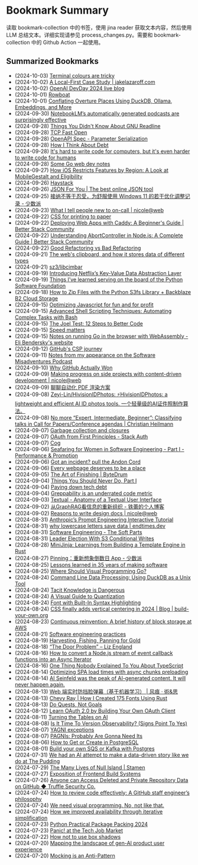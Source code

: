 # Bookmark Summary 
读取 bookmark-collection 中的书签，使用 jina reader 获取文本内容，然后使用 LLM 总结文本。详细实现请参见 process_changes.py。需要和 bookmark-collection 中的 Github Action 一起使用。
    
## Summarized Bookmarks
- (2024-10-03) [Terminal colours are tricky](202410/2024-10-03-terminal-colours-are-tricky.md)
- (2024-10-02) [A Local-First Case Study | jakelazaroff.com](202410/2024-10-02-a-local-first-case-study-jakelazaroff.com.md)
- (2024-10-02) [OpenAI DevDay 2024 live blog](202410/2024-10-02-openai-devday-2024-live-blog.md)
- (2024-10-01) [Rowboat](202410/2024-10-01-rowboat.md)
- (2024-10-01) [Conflating Overture Places Using DuckDB, Ollama, Embeddings, and More](202410/2024-10-01-conflating-overture-places-using-duckdb%2C-ollama%2C-embeddings%2C-and-more.md)
- (2024-09-30) [NotebookLM’s automatically generated podcasts are surprisingly effective](202410/2024-09-30-notebooklm%E2%80%99s-automatically-generated-podcasts-are-surprisingly-effective.md)
- (2024-09-28) [Things You Didn't Know About GNU Readline](202410/2024-09-28-things-you-didn%27t-know-about-gnu-readline.md)
- (2024-09-28) [TCP Fast Open](202410/2024-09-28-tcp-fast-open.md)
- (2024-09-28) [OpenAPI Spec - Parameter Serialization](202410/2024-09-28-openapi-spec---parameter-serialization.md)
- (2024-09-28) [How I Think About Debt](202410/2024-09-28-how-i-think-about-debt.md)
- (2024-09-28) [It's hard to write code for computers, but it's even harder to write code for humans](202410/2024-09-28-it%27s-hard-to-write-code-for-computers%2C-but-it%27s-even-harder-to-write-code-for-humans.md)
- (2024-09-28) [Some Go web dev notes](202410/2024-09-28-some-go-web-dev-notes.md)
- (2024-09-27) [How iOS Restricts Features by Region: A Look at MobileGestalt and Eligibility](202410/2024-09-27-how-ios-restricts-features-by-region-a-look-at-mobilegestalt-and-eligibility.md)
- (2024-09-26) [Haystack](202410/2024-09-26-haystack.md)
- (2024-09-26) [JSON For You | The best online JSON tool](202410/2024-09-26-json-for-you-the-best-online-json-tool.md)
- (2024-09-25) [接纳不等于忍受，为舒服使用 Windows 11 的若干优化调整记录 - 少数派](202410/2024-09-25-%E6%8E%A5%E7%BA%B3%E4%B8%8D%E7%AD%89%E4%BA%8E%E5%BF%8D%E5%8F%97%EF%BC%8C%E4%B8%BA%E8%88%92%E6%9C%8D%E4%BD%BF%E7%94%A8-windows-11-%E7%9A%84%E8%8B%A5%E5%B9%B2%E4%BC%98%E5%8C%96%E8%B0%83%E6%95%B4%E8%AE%B0%E5%BD%95---%E5%B0%91%E6%95%B0%E6%B4%BE.md)
- (2024-09-23) [What I tell people new to on-call | nicole@web](202410/2024-09-23-what-i-tell-people-new-to-on-call-nicole%40web.md)
- (2024-09-22) [CSS for printing to paper](202410/2024-09-22-css-for-printing-to-paper.md)
- (2024-09-22) [Deploying Web Apps with Caddy: A Beginner's Guide | Better Stack Community](202410/2024-09-22-deploying-web-apps-with-caddy-a-beginner%27s-guide-better-stack-community.md)
- (2024-09-22) [Understanding AbortController in Node.js: A Complete Guide | Better Stack Community](202410/2024-09-22-understanding-abortcontroller-in-node.js-a-complete-guide-better-stack-community.md)
- (2024-09-22) [Good Refactoring vs Bad Refactoring](202410/2024-09-22-good-refactoring-vs-bad-refactoring.md)
- (2024-09-21) [The web's clipboard, and how it stores data of different types](202410/2024-09-21-the-web%27s-clipboard%2C-and-how-it-stores-data-of-different-types.md)
- (2024-09-21) [sz3/libcimbar](202410/2024-09-21-sz3-libcimbar.md)
- (2024-09-19) [Introducing Netflix’s Key-Value Data Abstraction Layer](202410/2024-09-19-introducing-netflix%E2%80%99s-key-value-data-abstraction-layer.md)
- (2024-09-19) [Things I’ve learned serving on the board of the Python Software Foundation](202410/2024-09-19-things-i%E2%80%99ve-learned-serving-on-the-board-of-the-python-software-foundation.md)
- (2024-09-18) [How to Zip Files with the Python S3fs Library + Backblaze B2 Cloud Storage](202410/2024-09-18-how-to-zip-files-with-the-python-s3fs-library-%2B-backblaze-b2-cloud-storage.md)
- (2024-09-15) [Optimizing Javascript for fun and for profit](202410/2024-09-15-optimizing-javascript-for-fun-and-for-profit.md)
- (2024-09-15) [Advanced Shell Scripting Techniques: Automating Complex Tasks with Bash](202410/2024-09-15-advanced-shell-scripting-techniques-automating-complex-tasks-with-bash.md)
- (2024-09-15) [The Joel Test: 12 Steps to Better Code](202410/2024-09-15-the-joel-test-12-steps-to-better-code.md)
- (2024-09-15) [Speed matters](202410/2024-09-15-speed-matters.md)
- (2024-09-15) [Notes on running Go in the browser with WebAssembly - Eli Bendersky's website](202410/2024-09-15-notes-on-running-go-in-the-browser-with-webassembly---eli-bendersky%27s-website.md)
- (2024-09-12) [GitHub's CSP journey](202410/2024-09-12-github%27s-csp-journey.md)
- (2024-09-11) [Notes from my appearance on the Software Misadventures Podcast](202410/2024-09-11-notes-from-my-appearance-on-the-software-misadventures-podcast.md)
- (2024-09-10) [Why GitHub Actually Won](202410/2024-09-10-why-github-actually-won.md)
- (2024-09-09) [Making progress on side projects with content-driven development | nicole@web](202410/2024-09-09-making-progress-on-side-projects-with-content-driven-development-nicole%40web.md)
- (2024-09-09) [聊聊自动化 PDF 渲染方案](202410/2024-09-09-%E8%81%8A%E8%81%8A%E8%87%AA%E5%8A%A8%E5%8C%96-pdf-%E6%B8%B2%E6%9F%93%E6%96%B9%E6%A1%88.md)
- (2024-09-08) [Zeyi-Lin/HivisionIDPhotos: ⚡️HivisionIDPhotos: a lightweight and efficient AI ID photos tools. 一个轻量级的AI证件照制作算法。](202410/2024-09-08-zeyi-lin-hivisionidphotos-%E2%9A%A1%EF%B8%8Fhivisionidphotos-a-lightweight-and-efficient-ai-id-photos-tools.-%E4%B8%80%E4%B8%AA%E8%BD%BB%E9%87%8F%E7%BA%A7%E7%9A%84ai%E8%AF%81%E4%BB%B6%E7%85%A7%E5%88%B6%E4%BD%9C%E7%AE%97%E6%B3%95%E3%80%82.md)
- (2024-09-08) [No more “Expert, Intermediate, Beginner”: Classifying talks in Call for Papers/Conference agendas | Christian Heilmann](202410/2024-09-08-no-more-%E2%80%9Cexpert%2C-intermediate%2C-beginner%E2%80%9D-classifying-talks-in-call-for-papers-conference-agendas-christian-heilmann.md)
- (2024-09-07) [Garbage collection and closures](202410/2024-09-07-garbage-collection-and-closures.md)
- (2024-09-07) [OAuth from First Principles - Stack Auth](202410/2024-09-07-oauth-from-first-principles---stack-auth.md)
- (2024-09-07) [Cog](202410/2024-09-07-cog.md)
- (2024-09-06) [Seafaring for Women in Software Engineering - Part I - Performance & Promotion](202410/2024-09-06-seafaring-for-women-in-software-engineering---part-i---performance-%26-promotion.md)
- (2024-09-06) [Got an incident? pull the Andon Cord](202410/2024-09-06-got-an-incident-pull-the-andon-cord.md)
- (2024-09-06) [Every webpage deserves to be a place](202410/2024-09-06-every-webpage-deserves-to-be-a-place.md)
- (2024-09-05) [The Art of Finishing | ByteDrum](202410/2024-09-05-the-art-of-finishing-bytedrum.md)
- (2024-09-04) [Things You Should Never Do, Part I](202410/2024-09-04-things-you-should-never-do%2C-part-i.md)
- (2024-09-04) [Paying down tech debt](202410/2024-09-04-paying-down-tech-debt.md)
- (2024-09-04) [Greppability is an underrated code metric](202410/2024-09-04-greppability-is-an-underrated-code-metric.md)
- (2024-09-03) [Textual - Anatomy of a Textual User Interface](202410/2024-09-03-textual---anatomy-of-a-textual-user-interface.md)
- (2024-09-02) [从GraphRAG看信息的重新组织 - 铁蕾的个人博客](202410/2024-09-02-%E4%BB%8Egraphrag%E7%9C%8B%E4%BF%A1%E6%81%AF%E7%9A%84%E9%87%8D%E6%96%B0%E7%BB%84%E7%BB%87---%E9%93%81%E8%95%BE%E7%9A%84%E4%B8%AA%E4%BA%BA%E5%8D%9A%E5%AE%A2.md)
- (2024-09-02) [Reasons to write design docs | nicole@web](202410/2024-09-02-reasons-to-write-design-docs-nicole%40web.md)
- (2024-08-31) [Anthropic’s Prompt Engineering Interactive Tutorial](202410/2024-08-31-anthropic%E2%80%99s-prompt-engineering-interactive-tutorial.md)
- (2024-08-31) [why lowercase letters save data | endtimes.dev](202410/2024-08-31-why-lowercase-letters-save-data-endtimes.dev.md)
- (2024-08-31) [Software Engineering - The Soft Parts](202410/2024-08-31-software-engineering---the-soft-parts.md)
- (2024-08-31) [Leader Election With S3 Conditional Writes](202410/2024-08-31-leader-election-with-s3-conditional-writes.md)
- (2024-08-28) [MiniJinja: Learnings from Building a Template Engine in Rust](202410/2024-08-28-minijinja-learnings-from-building-a-template-engine-in-rust.md)
- (2024-08-27) [Pinning：重新想象倒数日 App - 少数派](202410/2024-08-27-pinning%EF%BC%9A%E9%87%8D%E6%96%B0%E6%83%B3%E8%B1%A1%E5%80%92%E6%95%B0%E6%97%A5-app---%E5%B0%91%E6%95%B0%E6%B4%BE.md)
- (2024-08-25) [Lessons learned in 35 years of making software](202410/2024-08-25-lessons-learned-in-35-years-of-making-software.md)
- (2024-08-25) [Where Should Visual Programming Go?](202410/2024-08-25-where-should-visual-programming-go.md)
- (2024-08-24) [Command Line Data Processing: Using DuckDB as a Unix Tool](202410/2024-08-24-command-line-data-processing-using-duckdb-as-a-unix-tool.md)
- (2024-08-24) [Tacit Knowledge is Dangerous](202410/2024-08-24-tacit-knowledge-is-dangerous.md)
- (2024-08-24) [A Visual Guide to Quantization](202410/2024-08-24-a-visual-guide-to-quantization.md)
- (2024-08-24) [Font with Built-In Syntax Highlighting](202410/2024-08-24-font-with-built-in-syntax-highlighting.md)
- (2024-08-24) [CSS finally adds vertical centering in 2024 | Blog | build-your-own.org](202410/2024-08-24-css-finally-adds-vertical-centering-in-2024-blog-build-your-own.org.md)
- (2024-08-23) [Continuous reinvention: A brief history of block storage at AWS](202410/2024-08-23-continuous-reinvention-a-brief-history-of-block-storage-at-aws.md)
- (2024-08-21) [Software engineering practices](202410/2024-08-21-software-engineering-practices.md)
- (2024-08-19) [Harvesting, Fishing, Panning for Gold](202410/2024-08-19-harvesting%2C-fishing%2C-panning-for-gold.md)
- (2024-08-18) [“The Door Problem” – Liz England](202410/2024-08-18-%E2%80%9Cthe-door-problem%E2%80%9D-%E2%80%93-liz-england.md)
- (2024-08-16) [How to convert a Node.js stream of event callback functions into an Async Iterator](202410/2024-08-16-how-to-convert-a-node.js-stream-of-event-callback-functions-into-an-async-iterator.md)
- (2024-08-16) [One Thing Nobody Explained To You About TypeScript](202410/2024-08-16-one-thing-nobody-explained-to-you-about-typescript.md)
- (2024-08-14) [Optimizing SPA load times with async chunks preloading](202410/2024-08-14-optimizing-spa-load-times-with-async-chunks-preloading.md)
- (2024-08-14) [AI Seinfeld was the peak of AI-generated content. It will never happen again.](202410/2024-08-14-ai-seinfeld-was-the-peak-of-ai-generated-content.-it-will-never-happen-again..md)
- (2024-08-13) [Web 端实时防挡脸弹幕（基于机器学习） | 风痕 · 術&思](202410/2024-08-13-web-%E7%AB%AF%E5%AE%9E%E6%97%B6%E9%98%B2%E6%8C%A1%E8%84%B8%E5%BC%B9%E5%B9%95%EF%BC%88%E5%9F%BA%E4%BA%8E%E6%9C%BA%E5%99%A8%E5%AD%A6%E4%B9%A0%EF%BC%89-%E9%A3%8E%E7%97%95-%C2%B7-%E8%A1%93%26%E6%80%9D.md)
- (2024-08-13) [Chevy Ray | How I Created 175 Fonts Using Rust](202410/2024-08-13-chevy-ray-how-i-created-175-fonts-using-rust.md)
- (2024-08-13) [Do Quests, Not Goals](202410/2024-08-13-do-quests%2C-not-goals.md)
- (2024-08-12) [Learn OAuth 2.0 by Building Your Own OAuth Client](202410/2024-08-12-learn-oauth-2.0-by-building-your-own-oauth-client.md)
- (2024-08-11) [Turning the Tables on AI](202410/2024-08-11-turning-the-tables-on-ai.md)
- (2024-08-08) [Is It Time To Version Observability? (Signs Point To Yes)](202410/2024-08-08-is-it-time-to-version-observability-%28signs-point-to-yes%29.md)
- (2024-08-07) [YAGNI exceptions](202410/2024-08-07-yagni-exceptions.md)
- (2024-08-07) [PAGNIs: Probably Are Gonna Need Its](202410/2024-08-07-pagnis-probably-are-gonna-need-its.md)
- (2024-08-06) [How to Get or Create in PostgreSQL](202410/2024-08-06-how-to-get-or-create-in-postgresql.md)
- (2024-08-01) [Build your own SQS or Kafka with Postgres](202410/2024-08-01-build-your-own-sqs-or-kafka-with-postgres.md)
- (2024-07-31) [We had an AI attempt to make a data-driven story like we do at The Pudding](202410/2024-07-31-we-had-an-ai-attempt-to-make-a-data-driven-story-like-we-do-at-the-pudding.md)
- (2024-07-29) [The Many Lives of Null Island | Stamen](202410/2024-07-29-the-many-lives-of-null-island-stamen.md)
- (2024-07-27) [Exposition of Frontend Build Systems](202410/2024-07-27-exposition-of-frontend-build-systems.md)
- (2024-07-26) [Anyone can Access Deleted and Private Repository Data on GitHub ◆ Truffle Security Co.](202410/2024-07-26-anyone-can-access-deleted-and-private-repository-data-on-github-%E2%97%86-truffle-security-co..md)
- (2024-07-24) [How to review code effectively: A GitHub staff engineer’s philosophy](202410/2024-07-24-how-to-review-code-effectively-a-github-staff-engineer%E2%80%99s-philosophy.md)
- (2024-07-24) [We need visual programming. No, not like that.](202410/2024-07-24-we-need-visual-programming.-no%2C-not-like-that..md)
- (2024-07-24) [How we improved availability through iterative simplification](202410/2024-07-24-how-we-improved-availability-through-iterative-simplification.md)
- (2024-07-23) [Python Practical Package Packing 2024](202410/2024-07-23-python-practical-package-packing-2024.md)
- (2024-07-23) [Panic! at the Tech Job Market](202410/2024-07-23-panic%21-at-the-tech-job-market.md)
- (2024-07-22) [How not to use box shadows](202410/2024-07-22-how-not-to-use-box-shadows.md)
- (2024-07-20) [Mapping the landscape of gen-AI product user experience](202410/2024-07-20-mapping-the-landscape-of-gen-ai-product-user-experience.md)
- (2024-07-20) [Mocking is an Anti-Pattern](202410/2024-07-20-mocking-is-an-anti-pattern.md)
